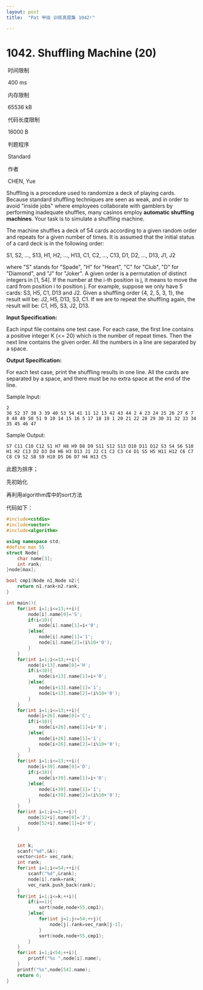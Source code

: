 ```yaml
---
layout: post
title:  "Pat 甲级 训练真题集 1042!"

---
```

# 1042. Shuffling Machine (20)

​    时间限制  

​    400 ms

​    内存限制  

​    65536 kB

​    代码长度限制  

​    16000 B

​      判题程序    

​      Standard    

​      作者    

​      CHEN, Yue

Shuffling is a procedure used to randomize a deck of playing cards.  Because standard shuffling techniques are seen as weak, and in order to avoid "inside jobs" where employees collaborate with gamblers by performing inadequate shuffles, many casinos employ **automatic shuffling machines**.  Your task is to simulate a shuffling machine.

The machine shuffles a deck of 54 cards according to a given random order and repeats for a given number of times.  It is assumed that the initial status of a card deck is in the following order:

S1, S2, ..., S13, H1, H2, ..., H13, C1, C2, ..., C13, D1, D2, ..., D13, J1, J2

where "S" stands for "Spade", "H" for "Heart", "C" for "Club", "D" for "Diamond", and "J" for "Joker".  A given order is a permutation of distinct integers in [1, 54].  If the number at the i-th position is j, it means to move the card from position i to position j.  For example, suppose we only have 5 cards: S3, H5, C1, D13 and J2.  Given a shuffling order {4, 2, 5, 3, 1}, the result will be: J2, H5, D13, S3, C1.  If we are to repeat the shuffling again, the result will be: C1, H5, S3, J2, D13.

**Input Specification:**

Each input file contains one test case.  For each case, the first line contains a positive integer K (<= 20) which is the number of repeat times.  Then the next line contains the given order.  All the numbers in a line are separated by a space.

**Output Specification:**

For each test case, print the shuffling results in one line.  All the cards are separated by a space, and there must be no extra space at the end of the line.

Sample Input:

```
2
36 52 37 38 3 39 40 53 54 41 11 12 13 42 43 44 2 4 23 24 25 26 27 6 7 8 48 49 50 51 9 10 14 15 16 5 17 18 19 1 20 21 22 28 29 30 31 32 33 34 35 45 46 47

```

Sample Output:

```
S7 C11 C10 C12 S1 H7 H8 H9 D8 D9 S11 S12 S13 D10 D11 D12 S3 S4 S6 S10 H1 H2 C13 D2 D3 D4 H6 H3 D13 J1 J2 C1 C2 C3 C4 D1 S5 H5 H11 H12 C6 C7 C8 C9 S2 S8 S9 H10 D5 D6 D7 H4 H13 C5
```

此题为排序；

先初始化

再利用algorithm库中的sort方法

代码如下：

```c++
#include<cstdio>
#include<vector>
#include<algorithm>

using namespace std;
#define max 55
struct Node{
	char name[3];
	int rank;
}node[max];

bool cmp1(Node n1,Node n2){
	return n1.rank<n2.rank;
}

int main(){
	for(int i=1;i<=13;++i){
		node[i].name[0]='S';
		if(i<10){
			node[i].name[1]=i+'0';
		}else{
			node[i].name[1]='1';
			node[i].name[2]=(i%10+'0');
		}
	}
	for(int i=1;i<=13;++i){
		node[i+13].name[0]='H';
		if(i<10){
			node[i+13].name[1]=i+'0';
		}else{
			node[i+13].name[1]='1';
			node[i+13].name[2]=(i%10+'0');
		}
	}
	for(int i=1;i<=13;++i){
		node[i+26].name[0]='C';
		if(i<10){
			node[i+26].name[1]=i+'0';
		}else{
			node[i+26].name[1]='1';
			node[i+26].name[2]=(i%10+'0');
		}
	}
	for(int i=1;i<=13;++i){
		node[i+39].name[0]='D';
		if(i<10){
			node[i+39].name[1]=i+'0';
		}else{
			node[i+39].name[1]='1';
			node[i+39].name[2]=(i%10+'0');
		}
	}
	for(int i=1;i<=2;++i){
		node[52+i].name[0]='J';
		node[52+i].name[1]=i+'0';
	}

  
	int k;
	scanf("%d",&k);
	vector<int> vec_rank;
	int rank;
	for(int i=1;i<=54;++i){
		scanf("%d",&rank);
		node[i].rank=rank;
		vec_rank.push_back(rank);
	}
	for(int i=1;i<=k;++i){
		if(i==1){
			sort(node,node+55,cmp1);
		}else{
			for(int j=1;j<=54;++j){				
				node[j].rank=vec_rank[j-1];
			}
			sort(node,node+55,cmp1);
		}
	}
	for(int i=1;i<54;++i){
		printf("%s ",node[i].name);
	}
	printf("%s",node[54].name);
	return 0;
}
```



